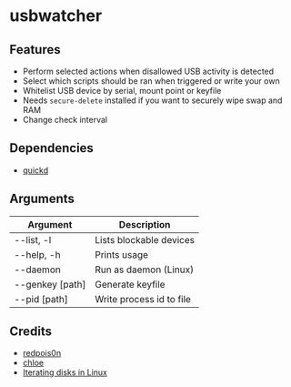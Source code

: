 # usbwatcher

## Features

- Perform selected actions when disallowed USB activity is detected
- Select which scripts should be ran when triggered or write your own
- Whitelist USB device by serial, mount point or keyfile
- Needs ```secure-delete``` installed if you want to securely wipe swap and RAM
- Change check interval

## Dependencies

- [quickd](https://github.com/redpois0n/quickd)

## Arguments

| Argument    		| Description                           |
| --------    		| -----------                           |
| --list, -l	   	| Lists blockable devices		|
| --help, -h		| Prints usage				|
| --daemon		| Run as daemon (Linux)			|
| --genkey [path]	| Generate keyfile			| 
| --pid [path]		| Write process id to file		|

## Credits

- [redpois0n](https://redpois0n.com)
- [chloe](http://chloe.re)
- [Iterating disks in Linux](https://stackoverflow.com/questions/7243988/how-to-list-the-harddisks-attached-to-a-linux-machine-using-c)
